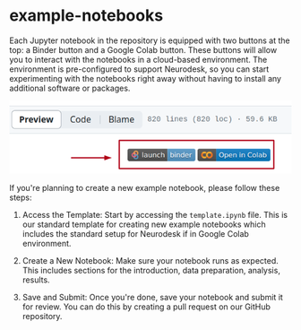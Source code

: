# example-notebooks

Each Jupyter notebook in the repository is equipped with two buttons at the top: a Binder button and a Google Colab button. These buttons will allow you to interact with the notebooks in a cloud-based environment. The environment is pre-configured to support Neurodesk, so you can start experimenting with the notebooks right away without having to install any additional software or packages.

![button](/launch_notebook.png)


If you're planning to create a new example notebook, please follow these steps:

1. Access the Template: Start by accessing the `template.ipynb` file. This is our standard template for creating new example notebooks which includes the standard setup for Neurodesk if in Google Colab environment.

2. Create a New Notebook: Make sure your notebook runs as expected. This includes sections for the introduction, data preparation, analysis, results.

3. Save and Submit: Once you're done, save your notebook and submit it for review. You can do this by creating a pull request on our GitHub repository.